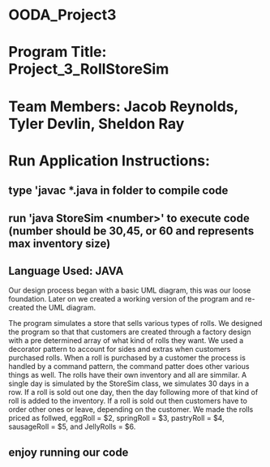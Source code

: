 # OODA_Project3
# Program Title: Project_3_RollStoreSim
# Team Members: Jacob Reynolds, Tyler Devlin, Sheldon Ray
# Run Application Instructions:
## type 'javac *.java in folder to compile code
## run 'java StoreSim \<number>' to execute code (number should be 30,45, or 60 and represents max inventory size)
## Language Used: JAVA
Our design process began with a basic UML diagram, this was our loose foundation. Later on we created a working version of the program and re-created the UML diagram.

The program simulates a store that sells various types of rolls. We designed the program so that that customers are created through a factory design with a pre determined array of what kind of rolls they want. We used a decorator pattern to account for sides and extras when customers purchased rolls. When a roll is purchased by a customer the process is handled by a command pattern, the command patter does other various things as well. The rolls have their own inventory and all are simmilar. A single day is simulated by the StoreSim class, we simulates 30 days in a row. If a roll is sold out one day, then the day following more of that kind of roll is added to the inventory. If a roll is sold out then customers have to order other ones or leave, depending on the customer. We made the rolls priced as follwed, eggRoll = $2, springRoll = $3, pastryRoll = $4, sausageRoll = $5, and JellyRolls = $6.
## enjoy running our code
##
